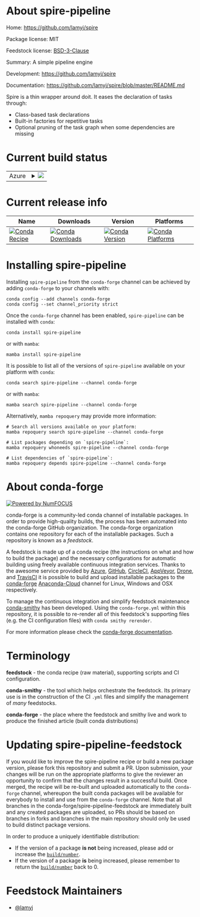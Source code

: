 About spire-pipeline
====================

Home: https://github.com/lamyj/spire

Package license: MIT

Feedstock license: [BSD-3-Clause](https://github.com/conda-forge/spire-pipeline-feedstock/blob/main/LICENSE.txt)

Summary: A simple pipeline engine

Development: https://github.com/lamyj/spire

Documentation: https://github.com/lamyj/spire/blob/master/README.md

Spire is a thin wrapper around doit. It eases the declaration of tasks
through:
- Class-based task declarations
- Built-in factories for repetitive tasks
- Optional pruning of the task graph when some dependencies are missing


Current build status
====================


<table>
    
  <tr>
    <td>Azure</td>
    <td>
      <details>
        <summary>
          <a href="https://dev.azure.com/conda-forge/feedstock-builds/_build/latest?definitionId=15731&branchName=main">
            <img src="https://dev.azure.com/conda-forge/feedstock-builds/_apis/build/status/spire-pipeline-feedstock?branchName=main">
          </a>
        </summary>
        <table>
          <thead><tr><th>Variant</th><th>Status</th></tr></thead>
          <tbody><tr>
              <td>linux_64_numpy1.20python3.8.____cpython</td>
              <td>
                <a href="https://dev.azure.com/conda-forge/feedstock-builds/_build/latest?definitionId=15731&branchName=main">
                  <img src="https://dev.azure.com/conda-forge/feedstock-builds/_apis/build/status/spire-pipeline-feedstock?branchName=main&jobName=linux&configuration=linux_64_numpy1.20python3.8.____cpython" alt="variant">
                </a>
              </td>
            </tr><tr>
              <td>linux_64_numpy1.20python3.9.____cpython</td>
              <td>
                <a href="https://dev.azure.com/conda-forge/feedstock-builds/_build/latest?definitionId=15731&branchName=main">
                  <img src="https://dev.azure.com/conda-forge/feedstock-builds/_apis/build/status/spire-pipeline-feedstock?branchName=main&jobName=linux&configuration=linux_64_numpy1.20python3.9.____cpython" alt="variant">
                </a>
              </td>
            </tr><tr>
              <td>linux_64_numpy1.21python3.10.____cpython</td>
              <td>
                <a href="https://dev.azure.com/conda-forge/feedstock-builds/_build/latest?definitionId=15731&branchName=main">
                  <img src="https://dev.azure.com/conda-forge/feedstock-builds/_apis/build/status/spire-pipeline-feedstock?branchName=main&jobName=linux&configuration=linux_64_numpy1.21python3.10.____cpython" alt="variant">
                </a>
              </td>
            </tr><tr>
              <td>linux_64_numpy1.23python3.11.____cpython</td>
              <td>
                <a href="https://dev.azure.com/conda-forge/feedstock-builds/_build/latest?definitionId=15731&branchName=main">
                  <img src="https://dev.azure.com/conda-forge/feedstock-builds/_apis/build/status/spire-pipeline-feedstock?branchName=main&jobName=linux&configuration=linux_64_numpy1.23python3.11.____cpython" alt="variant">
                </a>
              </td>
            </tr><tr>
              <td>osx_64_numpy1.20python3.8.____cpython</td>
              <td>
                <a href="https://dev.azure.com/conda-forge/feedstock-builds/_build/latest?definitionId=15731&branchName=main">
                  <img src="https://dev.azure.com/conda-forge/feedstock-builds/_apis/build/status/spire-pipeline-feedstock?branchName=main&jobName=osx&configuration=osx_64_numpy1.20python3.8.____cpython" alt="variant">
                </a>
              </td>
            </tr><tr>
              <td>osx_64_numpy1.20python3.9.____cpython</td>
              <td>
                <a href="https://dev.azure.com/conda-forge/feedstock-builds/_build/latest?definitionId=15731&branchName=main">
                  <img src="https://dev.azure.com/conda-forge/feedstock-builds/_apis/build/status/spire-pipeline-feedstock?branchName=main&jobName=osx&configuration=osx_64_numpy1.20python3.9.____cpython" alt="variant">
                </a>
              </td>
            </tr><tr>
              <td>osx_64_numpy1.21python3.10.____cpython</td>
              <td>
                <a href="https://dev.azure.com/conda-forge/feedstock-builds/_build/latest?definitionId=15731&branchName=main">
                  <img src="https://dev.azure.com/conda-forge/feedstock-builds/_apis/build/status/spire-pipeline-feedstock?branchName=main&jobName=osx&configuration=osx_64_numpy1.21python3.10.____cpython" alt="variant">
                </a>
              </td>
            </tr><tr>
              <td>osx_64_numpy1.23python3.11.____cpython</td>
              <td>
                <a href="https://dev.azure.com/conda-forge/feedstock-builds/_build/latest?definitionId=15731&branchName=main">
                  <img src="https://dev.azure.com/conda-forge/feedstock-builds/_apis/build/status/spire-pipeline-feedstock?branchName=main&jobName=osx&configuration=osx_64_numpy1.23python3.11.____cpython" alt="variant">
                </a>
              </td>
            </tr><tr>
              <td>win_64_numpy1.20python3.8.____cpython</td>
              <td>
                <a href="https://dev.azure.com/conda-forge/feedstock-builds/_build/latest?definitionId=15731&branchName=main">
                  <img src="https://dev.azure.com/conda-forge/feedstock-builds/_apis/build/status/spire-pipeline-feedstock?branchName=main&jobName=win&configuration=win_64_numpy1.20python3.8.____cpython" alt="variant">
                </a>
              </td>
            </tr><tr>
              <td>win_64_numpy1.20python3.9.____cpython</td>
              <td>
                <a href="https://dev.azure.com/conda-forge/feedstock-builds/_build/latest?definitionId=15731&branchName=main">
                  <img src="https://dev.azure.com/conda-forge/feedstock-builds/_apis/build/status/spire-pipeline-feedstock?branchName=main&jobName=win&configuration=win_64_numpy1.20python3.9.____cpython" alt="variant">
                </a>
              </td>
            </tr><tr>
              <td>win_64_numpy1.21python3.10.____cpython</td>
              <td>
                <a href="https://dev.azure.com/conda-forge/feedstock-builds/_build/latest?definitionId=15731&branchName=main">
                  <img src="https://dev.azure.com/conda-forge/feedstock-builds/_apis/build/status/spire-pipeline-feedstock?branchName=main&jobName=win&configuration=win_64_numpy1.21python3.10.____cpython" alt="variant">
                </a>
              </td>
            </tr><tr>
              <td>win_64_numpy1.23python3.11.____cpython</td>
              <td>
                <a href="https://dev.azure.com/conda-forge/feedstock-builds/_build/latest?definitionId=15731&branchName=main">
                  <img src="https://dev.azure.com/conda-forge/feedstock-builds/_apis/build/status/spire-pipeline-feedstock?branchName=main&jobName=win&configuration=win_64_numpy1.23python3.11.____cpython" alt="variant">
                </a>
              </td>
            </tr>
          </tbody>
        </table>
      </details>
    </td>
  </tr>
</table>

Current release info
====================

| Name | Downloads | Version | Platforms |
| --- | --- | --- | --- |
| [![Conda Recipe](https://img.shields.io/badge/recipe-spire--pipeline-green.svg)](https://anaconda.org/conda-forge/spire-pipeline) | [![Conda Downloads](https://img.shields.io/conda/dn/conda-forge/spire-pipeline.svg)](https://anaconda.org/conda-forge/spire-pipeline) | [![Conda Version](https://img.shields.io/conda/vn/conda-forge/spire-pipeline.svg)](https://anaconda.org/conda-forge/spire-pipeline) | [![Conda Platforms](https://img.shields.io/conda/pn/conda-forge/spire-pipeline.svg)](https://anaconda.org/conda-forge/spire-pipeline) |

Installing spire-pipeline
=========================

Installing `spire-pipeline` from the `conda-forge` channel can be achieved by adding `conda-forge` to your channels with:

```
conda config --add channels conda-forge
conda config --set channel_priority strict
```

Once the `conda-forge` channel has been enabled, `spire-pipeline` can be installed with `conda`:

```
conda install spire-pipeline
```

or with `mamba`:

```
mamba install spire-pipeline
```

It is possible to list all of the versions of `spire-pipeline` available on your platform with `conda`:

```
conda search spire-pipeline --channel conda-forge
```

or with `mamba`:

```
mamba search spire-pipeline --channel conda-forge
```

Alternatively, `mamba repoquery` may provide more information:

```
# Search all versions available on your platform:
mamba repoquery search spire-pipeline --channel conda-forge

# List packages depending on `spire-pipeline`:
mamba repoquery whoneeds spire-pipeline --channel conda-forge

# List dependencies of `spire-pipeline`:
mamba repoquery depends spire-pipeline --channel conda-forge
```


About conda-forge
=================

[![Powered by
NumFOCUS](https://img.shields.io/badge/powered%20by-NumFOCUS-orange.svg?style=flat&colorA=E1523D&colorB=007D8A)](https://numfocus.org)

conda-forge is a community-led conda channel of installable packages.
In order to provide high-quality builds, the process has been automated into the
conda-forge GitHub organization. The conda-forge organization contains one repository
for each of the installable packages. Such a repository is known as a *feedstock*.

A feedstock is made up of a conda recipe (the instructions on what and how to build
the package) and the necessary configurations for automatic building using freely
available continuous integration services. Thanks to the awesome service provided by
[Azure](https://azure.microsoft.com/en-us/services/devops/), [GitHub](https://github.com/),
[CircleCI](https://circleci.com/), [AppVeyor](https://www.appveyor.com/),
[Drone](https://cloud.drone.io/welcome), and [TravisCI](https://travis-ci.com/)
it is possible to build and upload installable packages to the
[conda-forge](https://anaconda.org/conda-forge) [Anaconda-Cloud](https://anaconda.org/)
channel for Linux, Windows and OSX respectively.

To manage the continuous integration and simplify feedstock maintenance
[conda-smithy](https://github.com/conda-forge/conda-smithy) has been developed.
Using the ``conda-forge.yml`` within this repository, it is possible to re-render all of
this feedstock's supporting files (e.g. the CI configuration files) with ``conda smithy rerender``.

For more information please check the [conda-forge documentation](https://conda-forge.org/docs/).

Terminology
===========

**feedstock** - the conda recipe (raw material), supporting scripts and CI configuration.

**conda-smithy** - the tool which helps orchestrate the feedstock.
                   Its primary use is in the construction of the CI ``.yml`` files
                   and simplify the management of *many* feedstocks.

**conda-forge** - the place where the feedstock and smithy live and work to
                  produce the finished article (built conda distributions)


Updating spire-pipeline-feedstock
=================================

If you would like to improve the spire-pipeline recipe or build a new
package version, please fork this repository and submit a PR. Upon submission,
your changes will be run on the appropriate platforms to give the reviewer an
opportunity to confirm that the changes result in a successful build. Once
merged, the recipe will be re-built and uploaded automatically to the
`conda-forge` channel, whereupon the built conda packages will be available for
everybody to install and use from the `conda-forge` channel.
Note that all branches in the conda-forge/spire-pipeline-feedstock are
immediately built and any created packages are uploaded, so PRs should be based
on branches in forks and branches in the main repository should only be used to
build distinct package versions.

In order to produce a uniquely identifiable distribution:
 * If the version of a package **is not** being increased, please add or increase
   the [``build/number``](https://docs.conda.io/projects/conda-build/en/latest/resources/define-metadata.html#build-number-and-string).
 * If the version of a package **is** being increased, please remember to return
   the [``build/number``](https://docs.conda.io/projects/conda-build/en/latest/resources/define-metadata.html#build-number-and-string)
   back to 0.

Feedstock Maintainers
=====================

* [@lamyj](https://github.com/lamyj/)

